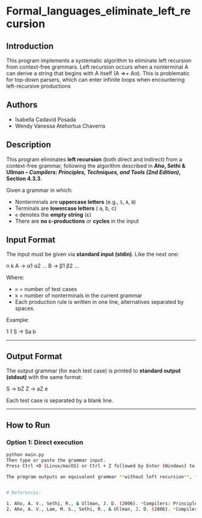 # Formal_languages_eliminate_left_recursion

## Introduction
This program implements a systematic algorithm to eliminate left recursion from context-free grammars. Left recursion occurs when a nonterminal A can derive a string that begins with A itself (A ⇒+ Aα). This is problematic for top-down parsers, which can enter infinite loops when encountering left-recursive productions

## Authors

* Isabella Cadavid Posada
* Wendy Vanessa Atehortua Chaverra

## Description
This program eliminates **left recursion** (both direct and indirect) from a context-free grammar, following the algorithm described in **Aho, Sethi & Ullman – _Compilers: Principles, Techniques, and Tools (2nd Edition)_, Section 4.3.3**.

Given a grammar in which:
* Nonterminals are **uppercase letters** (e.g., `S`, `A`, `B`)
* Terminals are **lowercase letters** ( a, b, c)
* `e` denotes the **empty string** (ε)
* There are **no ε-productions** or **cycles** in the input

## Input Format
The input must be given via **standard input (stdin)**.
Like the next one:

n
k
A -> α1 α2 ...
B -> β1 β2 ...

Where:
* `n` = number of test cases  
* `k` = number of nonterminals in the current grammar  
* Each production rule is written in one line, alternatives separated by spaces.  

Example:

1
1
S -> Sa b


---

## Output Format
The output grammar (for each test case) is printed to **standard output (stdout)** with the same format:

S -> bZ
Z -> aZ e


Each test case is separated by a blank line.

---

## How to Run

### Option 1: Direct execution
```bash
python main.py
Then type or paste the grammar input.
Press Ctrl +D (Linux/macOS) or Ctrl + Z followed by Enter (Windows) to end input.

The program outputs an equivalent grammar **without left recursion**, formatted as described in the assignment specification.


# References: 

1. Aho, A. V., Sethi, R., & Ullman, J. D. (2006). *Compilers: Principles, Techniques, and Tools* (2nd Edition). Addison-Wesley. Section 4.3.3, pp. 212-214.
2. Aho, A. V., Lam, M. S., Sethi, R., & Ullman, J. D. (2006). *Compilers: Principles, Techniques, and Tools* (2nd Edition, "Dragon Book"). Pearson Education.
